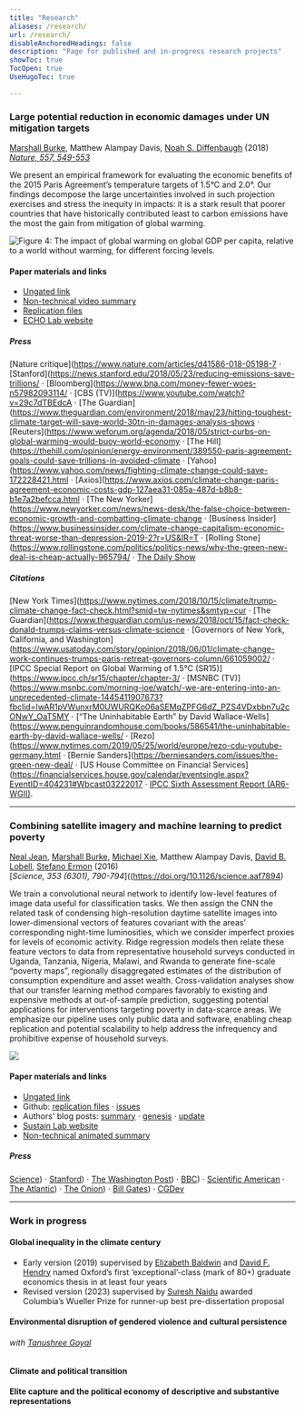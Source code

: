 ```yaml
---
title: "Research"
aliases: /research/
url: /research/
disableAnchoredHeadings: false
description: "Page for published and in-progress research projects"
showToc: true
TocOpen: true
UseHugoToc: true

---
```


### Large potential reduction in economic damages under UN mitigation targets

[Marshall Burke](https://web.stanford.edu/~mburke/), Matthew Alampay Davis, [Noah S. Diffenbaugh](https://profiles.stanford.edu/noah-diffenbaugh) (2018)  
[*Nature, 557, 549-553*](https://doi.org/10.1038/s41586-018-0071-9)  

We present an empirical framework for evaluating the economic benefits of the 2015 Paris Agreement’s temperature targets of 1.5°C and 2.0°. Our findings decompose the large uncertainties involved in such projection exercises and stress the inequity in impacts: it is a stark result that poorer countries that have historically contributed least to carbon emissions have the most the gain from mitigation of global warming.

![Figure 4: The impact of global warming on global GDP per capita, relative to a world without warming, for different forcing levels.](https://media.springernature.com/full/springer-static/image/art%3A10.1038%2Fs41586-018-0071-9/MediaObjects/41586_2018_71_Fig4_HTML.jpg)

#### Paper materials and links

+ [Ungated link](/papers/BurkeDavisDiffenbaugh2018.pdf)
+ [Non-technical video summary](http://www.youtube.com/watch?v=DafZSeIGLNE)
+ [Replication files](https://github.com/wmadavis/BDD2018)
+ [ECHO Lab website](https://www.stanfordecholab.com/)

##### Press

[Nature critique](https://www.nature.com/articles/d41586-018-05198-7 $\cdot$ [Stanford](https://news.stanford.edu/2018/05/23/reducing-emissions-save-trillions/ $\cdot$ [Bloomberg](https://www.bna.com/money-fewer-woes-n57982093114/ $\cdot$ [CBS (TV)](https://www.youtube.com/watch?v=29c7dTBEdcA $\cdot$ [The Guardian](https://www.theguardian.com/environment/2018/may/23/hitting-toughest-climate-target-will-save-world-30tn-in-damages-analysis-shows $\cdot$ [Reuters](https://www.weforum.org/agenda/2018/05/strict-curbs-on-global-warming-would-buoy-world-economy $\cdot$ [The Hill](https://thehill.com/opinion/energy-environment/389550-paris-agreement-goals-could-save-trillions-in-avoided-climate $\cdot$ [Yahoo](https://www.yahoo.com/news/fighting-climate-change-could-save-172228421.html $\cdot$ [Axios](https://www.axios.com/climate-change-paris-agreement-economic-costs-gdp-127aea31-085a-487d-b8b8-b1e7a2befcca.html $\cdot$ [The New Yorker](https://www.newyorker.com/news/news-desk/the-false-choice-between-economic-growth-and-combatting-climate-change $\cdot$ [Business Insider](https://www.businessinsider.com/climate-change-capitalism-economic-threat-worse-than-depression-2019-2?r=US&IR=T $\cdot$ [Rolling Stone](https://www.rollingstone.com/politics/politics-news/why-the-green-new-deal-is-cheap-actually-965794/ $\cdot$ [The Daily Show](https://www.youtube.com/watch?v=40JS3W4um7o)

##### Citations

[New York Times](https://www.nytimes.com/2018/10/15/climate/trump-climate-change-fact-check.html?smid=tw-nytimes&smtyp=cur $\cdot$ [The Guardian](https://www.theguardian.com/us-news/2018/oct/15/fact-check-donald-trumps-claims-versus-climate-science $\cdot$ [Governors of New York, California, and Washington](https://www.usatoday.com/story/opinion/2018/06/01/climate-change-work-continues-trumps-paris-retreat-governors-column/661059002/ $\cdot$ [IPCC Special Report on Global Warming of 1.5°C (SR15)](https://www.ipcc.ch/sr15/chapter/chapter-3/ $\cdot$ [MSNBC (TV)](https://www.msnbc.com/morning-joe/watch/-we-are-entering-into-an-unprecedented-climate-1445411907673?fbclid=IwAR1pVWunxrM0UWURQKo06aSEMqZPFG6dZ_PZS4VDxbbn7u2cONwY_OaT5MY $\cdot$ [“The Uninhabitable Earth” by David Wallace-Wells](https://www.penguinrandomhouse.com/books/586541/the-uninhabitable-earth-by-david-wallace-wells/ $\cdot$ [Rezo](https://www.nytimes.com/2019/05/25/world/europe/rezo-cdu-youtube-germany.html $\cdot$ [Bernie Sanders](https://berniesanders.com/issues/the-green-new-deal/ $\cdot$ [US House Committee on Financial Services](https://financialservices.house.gov/calendar/eventsingle.aspx?EventID=404231#Wbcast03222017 $\cdot$ [IPCC Sixth Assessment Report (AR6-WGII)](https://www.ipcc.ch/report/ar6/wg2/).

---

### Combining satellite imagery and machine learning to predict poverty

[Neal Jean](https://nealjean.com/), [Marshall Burke](https://web.stanford.edu/~mburke/), [Michael Xie](https://cs.stanford.edu/~eix/), Matthew Alampay Davis, [David B. Lobell](https://fse.fsi.stanford.edu/people/david_lobell), [Stefano Ermon](https://cs.stanford.edu/~ermon/) (2016)  
[*Science, 353 (6301), 790-794*]((https://doi.org/10.1126/science.aaf7894)  

We train a convolutional neural network to identify low-level features of image data useful for classification tasks. We then assign the CNN the related task of condensing high-resolution daytime satellite images into lower-dimensional vectors of features covariant with the areas’ corresponding night-time luminosities, which we consider imperfect proxies for levels of economic activity. Ridge regression models then relate these feature vectors to data from representative household surveys conducted in Uganda, Tanzania, Nigeria, Malawi, and Rwanda to generate fine-scale “poverty maps”, regionally disaggregated estimates of the distribution of consumption expenditure and asset wealth. Cross-validation analyses show that our transfer learning method compares favorably to existing and expensive methods at out-of-sample prediction, suggesting potential applications for interventions targeting poverty in data-scarce areas. We emphasize our pipeline uses only public data and software, enabling cheap replication and potential scalability to help address the infrequency and prohibitive expense of household surveys.

![](/papers/PovertyMap.png)

#### Paper materials and links

+ [Ungated link](/papers/JeanEtAl2016.pdf)
+ Github: [replication files](https://github.com/nealjean/predicting-poverty) $\cdot$ [issues](https://github.com/nealjean/predicting-poverty/issues?q=is%3Aissue+is%3Aclosed)
+ Authors' blog posts: [summary](http://www.g-feed.com/2016/08/economics-from-space.html) $\cdot$ [genesis](http://www.g-feed.com/2016/08/risk-aversion-in-science.html) $\cdot$ [update](http://www.g-feed.com/2017/02/targeting-poverty-with-satellites.html)
+ [Sustain Lab website](http://sustain.stanford.edu/predicting-poverty)
+ [Non-technical animated summary](http://www.youtube.com/watch?v=DafZSeIGLNE)

##### Press

[Science](http://science.sciencemag.org/content/353/6301/753)) $\cdot$
[Stanford](https://news.stanford.edu/2016/08/18/combining-satellite-data-machine-learning-to-map-poverty/)) $\cdot$
[The Washington Post](https://www.washingtonpost.com/news/wonk/wp/2016/08/24/how-satellite-images-are-helping-find-the-worlds-hidden-poor/?noredirect=on&utm_term=.ad5ca2f277da)) $\cdot$
[BBC](https://www.bbc.co.uk/news/science-environment-37122748)) $\cdot$
[Scientific American](https://www.scientificamerican.com/article/2016-world-changing-ideas/) $\cdot$
[The Atlantic](https://www.theatlantic.com/technology/archive/2016/08/can-satellites-learn-to-see-poverty/497153/)) $\cdot$
[The Onion](https://www.theonion.com/satellite-images-could-predict-poverty-1819563263)) $\cdot$ [Bill Gates](https://twitter.com/BillGates/status/773188644014350336)) $\cdot$
[CGDev](https://www.cgdev.org/blog/can-we-measure-poverty-outer-space)

---

### Work in progress

#### Global inequality in the climate century

+ Early version (2019) supervised by [Elizabeth Baldwin](http://elizabeth-baldwin.me.uk/) and [David F. Hendry](https://www.nuffield.ox.ac.uk/people/profiles/david-hendry/) named Oxford’s first ‘exceptional’-class (mark of 80+) graduate economics thesis in at least four years
+ Revised version (2023) supervised by [Suresh Naidu](https://sites.santafe.edu/~snaidu/) awarded Columbia’s Wueller Prize for runner-up best pre-dissertation proposal

#### Environmental disruption of gendered violence and cultural persistence

###### with [Tanushree Goyal](https://www.tanushreegoyal.com/)

#### Climate and political transition

#### Elite capture and the political economy of descriptive and substantive representations